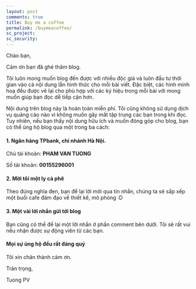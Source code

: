 ```yaml
---
layout: post
comments: true
title: Buy me a coffee 
permalink: /buymeacoffee/
sc_project: 
sc_security: 
---
```


<!-- sc_project: 11381212
sc_security: 1b751a0b
 -->
Chào bạn,

Cảm ơn bạn đã ghé thăm blog.

Tôi luôn mong muốn blog đến được với nhiều độc giả và luôn đầu tư thời gian vào cả nội dung lẫn hình thức cho mỗi bài viết. Đặc biệt, các hình minh hoạ đều được vẽ lại cho phù hợp với các ký hiệu trong mỗi bài với mong muốn giúp bạn đọc dễ tiếp cận hơn. 

<!-- **Gần đây, tôi có tạo thêm một trang web giúp các bạn học và thực hành code Python cho các vấn đề liên quan trực tiếp đến Machine Learning. Hiện đang ở mức cơ bản. Bạn có thể tạo tài khoản và học tại đây: [https://fundaml.com](https://fundaml.com).** -->

Nội dung trên blog này là hoàn toàn miễn phí. Tôi cũng không sử dụng dịch vụ quảng cáo nào vì không muốn gây mất tập trung các bạn trong khi đọc. Tuy nhiên, nếu bạn thấy nội dung hữu ích và muốn đóng góp cho blog, bạn có thể ủng hộ blog qua một trong ba cách:

#### 1. Ngân hàng TPbank, chi nhánh Hà Nội. 

Chủ tài khoản: **PHAM VAN TUONG**

Số tài khoản: **00155296001**

#### 2. Mời tôi một ly cà phê
Theo đúng nghĩa đen, bạn để lại lời mời qua tin nhắn, chúng ta sẽ sắp xếp một buổi cafe đàm đạo về thiết kế, mô phỏng :D

#### 3. Một vài lời nhắn gửi tới blog 
Bạn cũng có thể để lại một lời nhắn ở phần comment bên dưới. Tôi sẽ rất vui nếu nhận được sự động viên từ các bạn. 

####  Mọi sự ủng hộ đều rất đáng quý

Tôi xin chân thành cảm ơn. 

Trân trọng,

Tuong PV

